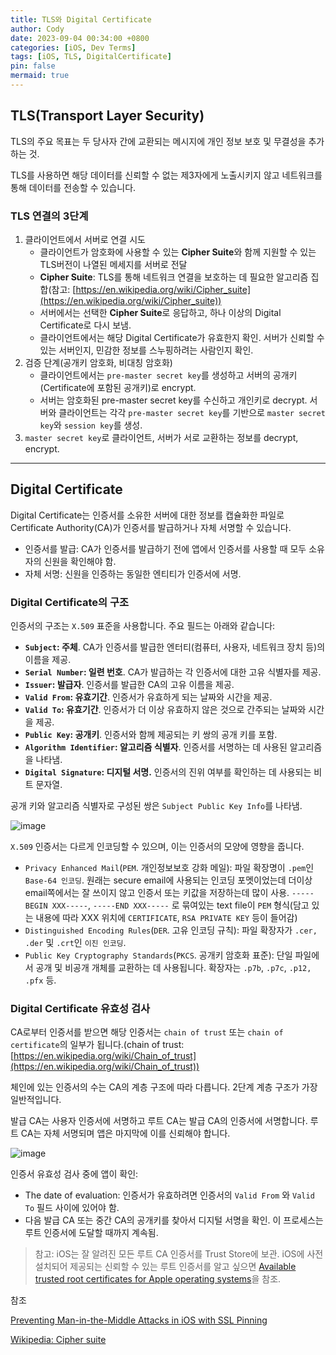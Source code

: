 ```yaml
---
title: TLS와 Digital Certificate
author: Cody
date: 2023-09-04 00:34:00 +0800
categories: [iOS, Dev Terms]
tags: [iOS, TLS, DigitalCertificate]
pin: false
mermaid: true
---
```

## TLS(Transport Layer Security)

TLS의 주요 목표는 두 당사자 간에 교환되는 메시지에 개인 정보 보호 및 무결성을 추가하는 것.

TLS를 사용하면 해당 데이터를 신뢰할 수 없는 제3자에게 노출시키지 않고 네트워크를 통해 데이터를 전송할 수 있습니다.

### TLS 연결의 3단계

1. 클라이언트에서 서버로 연결 시도
    - 클라이언트가 암호화에 사용할 수 있는 **Cipher Suite**와 함께 지원할 수 있는 TLS버전이 나열된 메세지를 서버로 전달
    - **Cipher Suite**: TLS를 통해 네트워크 연결을 보호하는 데 필요한 알고리즘 집합(참고: [https://en.wikipedia.org/wiki/Cipher_suite](https://en.wikipedia.org/wiki/Cipher_suite))
    - 서버에서는 선택한 **Cipher Suite**로 응답하고, 하나 이상의 Digital Certificate로 다시 보냄.
    - 클라이언트에서는 해당 Digital Certificate가 유효한지 확인. 서버가 신뢰할 수 있는 서버인지, 민감한 정보를 스누핑하려는 사람인지 확인.
2. 검증 단계(공개키 암호화, 비대칭 암호화)
    - 클라이언트에서는 `pre-master secret key`를 생성하고 서버의 공개키(Certificate에 포함된 공개키)로 encrypt.
    - 서버는 암호화된 pre-master secret key를 수신하고 개인키로 decrypt. 서버와 클라이언트는 각각 `pre-master secret key`를 기반으로 `master secret key`와 `session key`를 생성.
3. `master secret key`로 클라이언트, 서버가 서로 교환하는 정보를 decrypt, encrypt.

---

## Digital Certificate

Digital Certificate는 인증서를 소유한 서버에 대한 정보를 캡슐화한 파일로 Certificate Authority(CA)가 인증서를 발급하거나 자체 서명할 수 있습니다.

- 인증서를 발급: CA가 인증서를 발급하기 전에 앱에서 인증서를 사용할 때 모두 소유자의 신원을 확인해야 함.
- 자체 서명: 신원을 인증하는 동일한 엔티티가 인증서에 서명.

### Digital Certificate의 구조

인증서의 구조는 `X.509` 표준을 사용합니다. 주요 필드는 아래와 같습니다:

- **`Subject`: 주체**. CA가 인증서를 발급한 엔터티(컴퓨터, 사용자, 네트워크 장치 등)의 이름을 제공.
- **`Serial Number`: 일련 번호**. CA가 발급하는 각 인증서에 대한 고유 식별자를 제공.
- **`Issuer`: 발급자**. 인증서를 발급한 CA의 고유 이름을 제공.
- **`Valid From`: 유효기간**. 인증서가 유효하게 되는 날짜와 시간을 제공.
- **`Valid To`: 유효기간**. 인증서가 더 이상 유효하지 않은 것으로 간주되는 날짜와 시간을 제공.
- **`Public Key`: 공개키**. 인증서와 함께 제공되는 키 쌍의 공개 키를 포함.
- **`Algorithm Identifier`: 알고리즘 식별자**. 인증서를 서명하는 데 사용된 알고리즘을 나타냄.
- **`Digital Signature`: 디지털 서명.** 인증서의 진위 여부를 확인하는 데 사용되는 비트 문자열.

공개 키와 알고리즘 식별자로 구성된 쌍은 `Subject Public Key Info`를 나타냄.

![image](https://github.com/redxoul/redxoul.github.io/assets/9062513/2a5efc3e-5300-45d0-8e69-a66ac01445b9)

`X.509` 인증서는 다르게 인코딩할 수 있으며, 이는 인증서의 모양에 영향을 줍니다.

- `Privacy Enhanced Mail`(`PEM`. 개인정보보호 강화 메일): 파일 확장명이 `.pem`인 `Base-64 인코딩`. 원래는 secure email에 사용되는 인코딩 포멧이었는데 더이상 email쪽에서는 잘 쓰이지 않고 인증서 또는 키값을 저장하는데 많이 사용. `-----BEGIN XXX-----`, `-----END XXX-----` 로 묶여있는 text file이 `PEM` 형식(담고 있는 내용에 따라 XXX 위치에 `CERTIFICATE`, `RSA PRIVATE KEY` 등이 들어감)
- `Distinguished Encoding Rules`(`DER`. 고유 인코딩 규칙): 파일 확장자가 `.cer,` `.der` 및 `.crt`인 `이진 인코딩`.
- `Public Key Cryptography Standards`(`PKCS`. 공개키 암호화 표준): 단일 파일에서 공개 및 비공개 개체를 교환하는 데 사용됩니다. 확장자는 `.p7b`, `.p7c`, `.p12,` `.pfx` 등.

### Digital Certificate 유효성 검사

CA로부터 인증서를 받으면 해당 인증서는 `chain of trust` 또는 `chain of certificate`의 일부가 됩니다.(chain of trust: [https://en.wikipedia.org/wiki/Chain_of_trust](https://en.wikipedia.org/wiki/Chain_of_trust))

체인에 있는 인증서의 수는 CA의 계층 구조에 따라 다릅니다. 2단계 계층 구조가 가장 일반적입니다.

발급 CA는 사용자 인증서에 서명하고 루트 CA는 발급 CA의 인증서에 서명합니다. 루트 CA는 자체 서명되며 앱은 마지막에 이를 신뢰해야 합니다.

![image](https://github.com/redxoul/redxoul.github.io/assets/9062513/0ece2ace-16df-4244-a5d3-3fd05f24ac96)


인증서 유효성 검사 중에 앱이 확인:

- The date of evaluation: 인증서가 유효하려면 인증서의 `Valid From` 와 `Valid To` 필드 사이에 있어야 함.
- 다음 발급 CA 또는 중간 CA의 공개키를 찾아서 디지털 서명을 확인. 이 프로세스는 루트 인증서에 도달할 때까지 계속됨.

> 참고: iOS는 잘 알려진 모든 루트 CA 인증서를 Trust Store에 보관. iOS에 사전 설치되어 제공되는 신뢰할 수 있는 루트 인증서를 알고 싶으면 [Available trusted root certificates for Apple operating systems](https://support.apple.com/en-us/HT209143)을 참조.

참조

[Preventing Man-in-the-Middle Attacks in iOS with SSL Pinning](https://www.kodeco.com/1484288-preventing-man-in-the-middle-attacks-in-ios-with-ssl-pinning)

[Wikipedia: Cipher suite](https://en.wikipedia.org/wiki/Cipher_suite)